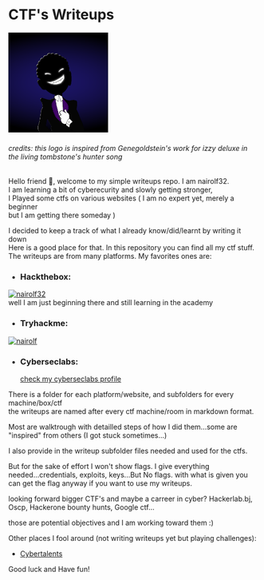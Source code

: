 # CTF's Writeups

<img src="pictures/dark_logo.png" alt="logo" width="200" height="200">

###### credits: this logo is inspired from Genegoldstein's work for izzy deluxe in the living tombstone's hunter song

Hello friend 🤖, welcome to my simple writeups repo. I am nairolf32.  
I am learning a bit of cyberecurity and slowly getting stronger,  
I Played some ctfs on various websites ( I am no expert yet, merely a beginner  
but I am getting there someday )

I decided to keep a track of what I already know/did/learnt by writing it down  
Here is a good place for that. In this repository you can find all my ctf stuff.  
The writeups are from many platforms. My favorites ones are:

- ### Hackthebox:

[ ![nairolf32](https://www.hackthebox.eu/badge/image/607474)](https://app.hackthebox.com/profile/607474)  
 well I am just beginning there and still learning in the academy

- ### Tryhackme:

[ ![nairolf](https://tryhackme-badges.s3.amazonaws.com/nairolf.png)](https://tryhackme.com/p/nairolf)

- ### Cyberseclabs:
  [check my cyberseclabs profile ](https://www.cyberseclabs.co.uk/profile)

There is a folder for each platform/website, and subfolders for every machine/box/ctf  
the writeups are named after every ctf machine/room in markdown format.

Most are walktrough with detailled steps of how I did them...some are "inspired" from
others (I got stuck sometimes...)

I also provide in the writeup subfolder files needed and used for the ctfs.

But for the sake of effort I won't show flags. I give everything needed...credentials, exploits, keys...But No flags. with what is given you can get the flag anyway if you want to use my writeups.

looking forward bigger CTF's and maybe a carreer in cyber? Hackerlab.bj, Oscp, Hackerone bounty hunts, Google ctf...

those are potential objectives and I am working toward them :)



Other places I fool around (not writing writeups yet but playing challenges):

- [Cybertalents](https://cybertalents.com/account/profile/Nairolf32)




Good luck and Have fun!

